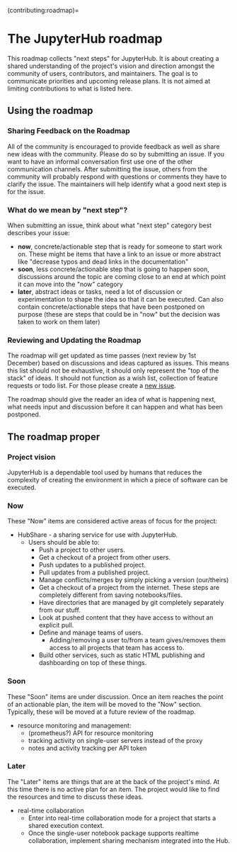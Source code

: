 (contributing:roadmap)=

# The JupyterHub roadmap

This roadmap collects "next steps" for JupyterHub. It is about creating a
shared understanding of the project's vision and direction amongst
the community of users, contributors, and maintainers.
The goal is to communicate priorities and upcoming release plans.
It is not aimed at limiting contributions to what is listed here.

## Using the roadmap

### Sharing Feedback on the Roadmap

All of the community is encouraged to provide feedback as well as share new
ideas with the community. Please do so by submitting an issue. If you want to
have an informal conversation first use one of the other communication channels.
After submitting the issue, others from the community will probably
respond with questions or comments they have to clarify the issue. The
maintainers will help identify what a good next step is for the issue.

### What do we mean by "next step"?

When submitting an issue, think about what "next step" category best describes
your issue:

- **now**, concrete/actionable step that is ready for someone to start work on.
  These might be items that have a link to an issue or more abstract like
  "decrease typos and dead links in the documentation"
- **soon**, less concrete/actionable step that is going to happen soon,
  discussions around the topic are coming close to an end at which point it can
  move into the "now" category
- **later**, abstract ideas or tasks, need a lot of discussion or
  experimentation to shape the idea so that it can be executed. Can also
  contain concrete/actionable steps that have been postponed on purpose
  (these are steps that could be in "now" but the decision was taken to work on
  them later)

### Reviewing and Updating the Roadmap

The roadmap will get updated as time passes (next review by 1st December) based
on discussions and ideas captured as issues.
This means this list should not be exhaustive, it should only represent
the "top of the stack" of ideas. It should
not function as a wish list, collection of feature requests or todo list.
For those please create a
[new issue](https://github.com/jupyterhub/jupyterhub/issues/new).

The roadmap should give the reader an idea of what is happening next, what needs
input and discussion before it can happen and what has been postponed.

## The roadmap proper

### Project vision

JupyterHub is a dependable tool used by humans that reduces the complexity of
creating the environment in which a piece of software can be executed.

### Now

These "Now" items are considered active areas of focus for the project:

- HubShare - a sharing service for use with JupyterHub.
  - Users should be able to:
    - Push a project to other users.
    - Get a checkout of a project from other users.
    - Push updates to a published project.
    - Pull updates from a published project.
    - Manage conflicts/merges by simply picking a version (our/theirs)
    - Get a checkout of a project from the internet. These steps are completely different from saving notebooks/files.
    - Have directories that are managed by git completely separately from our stuff.
    - Look at pushed content that they have access to without an explicit pull.
    - Define and manage teams of users.
      - Adding/removing a user to/from a team gives/removes them access to all projects that team has access to.
    - Build other services, such as static HTML publishing and dashboarding on top of these things.

### Soon

These "Soon" items are under discussion. Once an item reaches the point of an
actionable plan, the item will be moved to the "Now" section. Typically,
these will be moved at a future review of the roadmap.

- resource monitoring and management:
  - (prometheus?) API for resource monitoring
  - tracking activity on single-user servers instead of the proxy
  - notes and activity tracking per API token

### Later

The "Later" items are things that are at the back of the project's mind. At this
time there is no active plan for an item. The project would like to find the
resources and time to discuss these ideas.

- real-time collaboration
  - Enter into real-time collaboration mode for a project that starts a shared execution context.
  - Once the single-user notebook package supports realtime collaboration,
    implement sharing mechanism integrated into the Hub.
